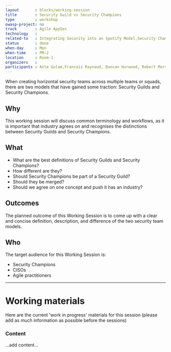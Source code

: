 ```yaml
---
layout       : blocks/working-session
title        : Security Guild vs Security Champions
type         : workshop
owasp-project: no
track        : Agile AppSec
technology   :
related-to   : Integrating Security into an Spotify Model,Security Champions,CISO
status       : done
when-day     : Mon
when-time    : PM-2
location     : Room-1
organizers   :
participants : Ante Gulam,Francois Raynaud, Duncan Hurwood, Robert Morschel
---
```


When creating horizontal security teams across multiple teams or squads, there are two models that have gained some traction: Security Guilds and Security Champions.

## Why

This working session will discuss common terminology and workflows, as it is important that industry agrees on and recognises the distinctions between Security Guilds and Security Champions.  

## What

 - What are the best definitions of Security Guilds and Security Champions?
 - How different are they?
 - Should Security Champions be part of a Security Guild?
 - Should they be merged?
 - Should we agree on one concept and push it has an industry?
 
## Outcomes

The planned outcome of this Working Session is to come up with a clear and concise definition, description, and difference of the two security team models.

## Who

The target audience for this Working Session is:

 - Security Champions
 - CISOs
 - Agile practitioners
 
 --- 

# Working materials

Here are the current 'work in progress' materials for this session (please add as much information as possible before the sessions)

### Content

...add content...
